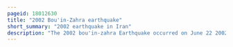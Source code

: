 ```yaml
---
pageid: 18012630
title: "2002 Bou'in-Zahra earthquake"
short_summary: "2002 earthquake in Iran"
description: "The 2002 bou'in-zahra Earthquake occurred on June 22 2002. The Epicenter was near the City of Bou'In-Zahra in the Province of Qazvin a Region in northwestern Iran that is crossed by several major Faults known for destructive Earthquakes. The Shock measured 6. 5 on the Mwc scale, had a maximum Mercalli intensity of VIII , and was followed by more than 20 aftershocks. At least 230 People were killed and 1500 injured."
---
```

